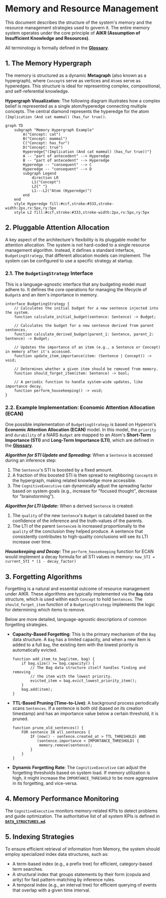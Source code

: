 # Memory and Resource Management

This document describes the structure of the system's memory and the resource management strategies used to govern it. The entire memory system operates under the core principle of **AIKR (Assumption of Insufficient Knowledge and Resources)**.

All terminology is formally defined in the [**Glossary**](./DATA_STRUCTURES.md#1-glossary-of-core-terms).

## 1. The Memory Hypergraph

The memory is structured as a dynamic **Metagraph** (also known as a hypergraph), where `Concept`s serve as vertices and `Atom`s serve as hyperedges. This structure is ideal for representing complex, compositional, and self-referential knowledge.

**Hypergraph Visualization:**
The following diagram illustrates how a complex belief is represented as a single atom/hyperedge connecting multiple concepts. The central diamond represents the hyperedge for the atom `(Implication (And cat mammal) (has_fur true))`.

```mermaid
graph TD
    subgraph "Memory Hypergraph Example"
        A("Concept: cat")
        B("Concept: mammal")
        C("Concept: has_fur")
        D("Concept: true")
        Hyperedge{"(Implication (And cat mammal) (has_fur true))"}
        A -- "part of antecedent" --> Hyperedge
        B -- "part of antecedent" --> Hyperedge
        Hyperedge -- "consequent" --> C
        Hyperedge -- "consequent" --> D
        subgraph Legend
            direction LR
            L1("Concept")
            L2{" "}
            L1---L2("Atom (Hyperedge)")
        end
    end
    style Hyperedge fill:#ccf,stroke:#333,stroke-width:2px,rx:5px,ry:5px
    style L2 fill:#ccf,stroke:#333,stroke-width:2px,rx:5px,ry:5px
```

## 2. Pluggable Attention Allocation

A key aspect of the architecture's flexibility is its pluggable model for attention allocation. The system is not hard-coded to a single resource management algorithm. Instead, it defines a standard interface, `BudgetingStrategy`, that different allocation models can implement. The system can be configured to use a specific strategy at startup.

### 2.1. The `BudgetingStrategy` Interface
This is a language-agnostic interface that any budgeting model must adhere to. It defines the core operations for managing the lifecycle of `Budget`s and an item's importance in memory.

```
interface BudgetingStrategy {
    // Calculates the initial budget for a new sentence injected into the system.
    function calculate_initial_budget(sentence: Sentence) -> Budget;

    // Calculates the budget for a new sentence derived from parent sentences.
    function calculate_derived_budget(parent_1: Sentence, parent_2: Sentence) -> Budget;

    // Updates the importance of an item (e.g., a Sentence or Concept) in memory after it's accessed.
    function update_item_importance(item: (Sentence | Concept)) -> void;

    // Determines whether a given item should be removed from memory.
    function should_forget_item(item: Sentence) -> bool;

    // A periodic function to handle system-wide updates, like importance decay.
    function perform_housekeeping() -> void;
}
```

### 2.2. Example Implementation: Economic Attention Allocation (ECAN)

One possible implementation of `BudgetingStrategy` is based on Hyperon's **Economic Attention Allocation (ECAN)** model. In this model, the `priority` and `durability` of a NARS `Budget` are mapped to an Atom's **Short-Term Importance (STI)** and **Long-Term Importance (LTI)**, which are defined in the [**Glossary**](./DATA_STRUCTURES.md#1-glossary-of-core-terms).

***Algorithm for STI Update and Spreading:***
When a `Sentence` is accessed during an inference step:
1.  The `Sentence`'s STI is boosted by a fixed amount.
2.  A fraction of this boosted STI is then spread to neighboring `Concept`s in the hypergraph, making related knowledge more accessible.
3.  The `CognitiveExecutive` can dynamically adjust the spreading factor based on system goals (e.g., increase for "focused thought", decrease for "brainstorming").

***Algorithm for LTI Update:***
When a derived `Sentence` is created:
1.  The `quality` of the new `Sentence`'s `Budget` is calculated based on the confidence of the inference and the truth-values of the parents.
2.  The LTI of the parent `Sentence`s is increased proportionally to the `quality` of the conclusion they helped produce. A sentence that consistently contributes to high-quality conclusions will see its LTI increase over time.

***Housekeeping and Decay:***
The `perform_housekeeping` function for ECAN would implement a decay formula for all STI values in memory:
`new_STI = current_STI * (1 - decay_factor)`

## 3. Forgetting Algorithms

Forgetting is a natural and essential outcome of resource management under AIKR. These algorithms are typically implemented via the **`Bag`** data structure, which is used within each `Concept` to hold `Sentences`. The `should_forget_item` function of a `BudgetingStrategy` implements the logic for determining which items to remove.

Below are more detailed, language-agnostic descriptions of common forgetting strategies.

-   **Capacity-Based Forgetting**: This is the primary mechanism of the `Bag` data structure. A `Bag` has a limited capacity, and when a new item is added to a full `Bag`, the existing item with the lowest priority is automatically evicted.
    ```pseudo
    function add_item_to_bag(item, bag) {
        if bag.size() >= bag.capacity() {
            // The Bag data structure itself handles finding and removing
            // the item with the lowest priority.
            evicted_item = bag.evict_lowest_priority_item();
        }
        bag.add(item);
    }
    ```
-   **TTL-Based Pruning (Time-to-Live)**: A background process periodically scans `Sentences`. If a sentence is both old (based on its creation timestamp) and has an importance value below a certain threshold, it is pruned.
    ```pseudo
    function prune_old_sentences() {
        FOR sentence IN all_sentences {
            IF (now() - sentence.created_at > TTL_THRESHOLD) AND
               (sentence.importance < IMPORTANCE_THRESHOLD) {
                memory.remove(sentence);
            }
        }
    }
    ```
-   **Dynamic Forgetting Rate**: The `CognitiveExecutive` can adjust the forgetting thresholds based on system load. If memory utilization is high, it might increase the `IMPORTANCE_THRESHOLD` to be more aggressive in its forgetting, and vice-versa.

## 4. Memory Performance Monitoring

The `CognitiveExecutive` monitors memory-related KPIs to detect problems and guide optimization. The authoritative list of all system KPIs is defined in [**`DATA_STRUCTURES.md`**](./DATA_STRUCTURES.md#5-self-monitoring-kpis).


## 5. Indexing Strategies

To ensure efficient retrieval of information from Memory, the system should employ specialized index data structures, such as:

-   A term-based index (e.g., a prefix tree) for efficient, category-based term searches.
-   A structural index that groups statements by their form (copula and arity) for fast pattern-matching by inference rules.
-   A temporal index (e.g., an interval tree) for efficient querying of events that overlap with a given time interval.
